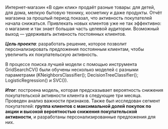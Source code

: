Интернет-магазин «В один клик» продаёт разные товары: для детей, для дома, мелкую бытовую технику, косметику и даже продукты. 
Отчёт магазина за прошлый период показал, что активность покупателей начала снижаться. 
Привлекать новых клиентов уже не так эффективно: о магазине и так знает большая часть целевой аудитории. 
Возможный выход — удерживать активность постоянных клиентов.

***Цель проекта***: разработать решение, которое позволит персонализировать предложения постоянным клиентам, чтобы увеличить их покупательскую активность.

В процессе поиска лучшей модели с помощью инструмента GridSearchCV() были обучены несколько моделей с разными параметрами (KNeighborsClassifier(); DecisionTreeClassifier(); LogisticRegression() и SVC()).

***Итог***: построена модель, которая предсказывает вероятность снижения покупательской активности клиента в следующие три месяца. 
Проведен анализ важности признаков.
Также был исследован сегмент покупателей: **группа клиентов с максимальной долей покупок по акции и высокой вероятностью снижения покупательской активности**, и разработаны персонализированные предложения для них.
